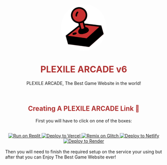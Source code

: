 <p align="center">
<kbd>
<img style="border-radius:50%" height="150px" src="/images/plexilearcade.png">
</kbd>
</p>
<h1 align="center" style="color: #b03232;">PLEXILE ARCADE v6</h1>
<p align="center">PLEXILE ARCADE, The Best Game Website in the world!</p>

<br>
<h2 align="center" style="color: #b03232;">Creating A PLEXILE ARCADE Link 🔗</h2>
<p align="center">First you will have to click on one of the boxes:</p>
<br>
<div align="center">
  <a target="_blank" href="https://replit.com/github/PLEXILENetwork/v5">
    <img alt="Run on Replit" src="https://binbashbanana.github.io/deploy-buttons/buttons/remade/replit.svg">
  </a>
  <a target="_blank" href="https://vercel.com/new/clone?repository-url=https://replit.com/github/PLEXILENetwork/v5">
    <img alt="Deploy to Vercel" src="https://binbashbanana.github.io/deploy-buttons/buttons/remade/vercel.svg">
  </a>
  <a target="_blank" href="https://glitch.com/edit/#!/import/github/PLEXILENetwork/v5">
    <img alt="Remix on Glitch" src="https://binbashbanana.github.io/deploy-buttons/buttons/official/glitch.svg">
  </a>
  <a target="_blank" href="https://app.netlify.com/start/deploy?repository=https://github.com/PLEXILENetwork/v5">
    <img alt="Deploy to Netlify" src="https://binbashbanana.github.io/deploy-buttons/buttons/official/netlify.svg">
  </a>
  <a target="_blank" href="https://render.com/deploy?repo=https://github.com/PLEXILENetwork/v5">
    <img alt="Deploy to Render" src="https://binbashbanana.github.io/deploy-buttons/buttons/official/render.svg">
  </a>
</div>

<br>
Then you will need to finish the required setup on the service your using but after that you can Enjoy The Best Game Website ever!
